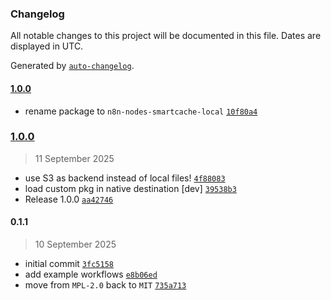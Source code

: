 ### Changelog

All notable changes to this project will be documented in this file. Dates are displayed in UTC.

Generated by [`auto-changelog`](https://github.com/CookPete/auto-changelog).

#### [1.0.0](https://github.com/skadaai/n8n-nodes-smartcache/compare/1.0.0...1.0.0)

- rename package to `n8n-nodes-smartcache-local` [`10f80a4`](https://github.com/skadaai/n8n-nodes-smartcache/commit/10f80a4782418fbb25f1e8022c1a6d3651ab9cf4)

### [1.0.0](https://github.com/skadaai/n8n-nodes-smartcache/compare/0.1.1...1.0.0)

> 11 September 2025

- use S3 as backend instead of local files! [`4f88083`](https://github.com/skadaai/n8n-nodes-smartcache/commit/4f8808369d7df5a274a88e59d644972f144d89b2)
- load custom pkg in native destination [dev] [`39538b3`](https://github.com/skadaai/n8n-nodes-smartcache/commit/39538b305c72d5a850c60918ed3b9927af73d78a)
- Release 1.0.0 [`aa42746`](https://github.com/skadaai/n8n-nodes-smartcache/commit/aa42746adfc59ad3cea678fc4f0ece4e1c9c902e)

#### 0.1.1

> 10 September 2025

- initial commit [`3fc5158`](https://github.com/skadaai/n8n-nodes-smartcache/commit/3fc5158c69e2c8711714d3f4c6c2d141c482b68e)
- add example workflows [`e8b06ed`](https://github.com/skadaai/n8n-nodes-smartcache/commit/e8b06ed16ede6d347611044a32e727ffa374c763)
- move from `MPL-2.0` back to `MIT` [`735a713`](https://github.com/skadaai/n8n-nodes-smartcache/commit/735a713d451e5b8381e568ad4f63833f607f0451)
